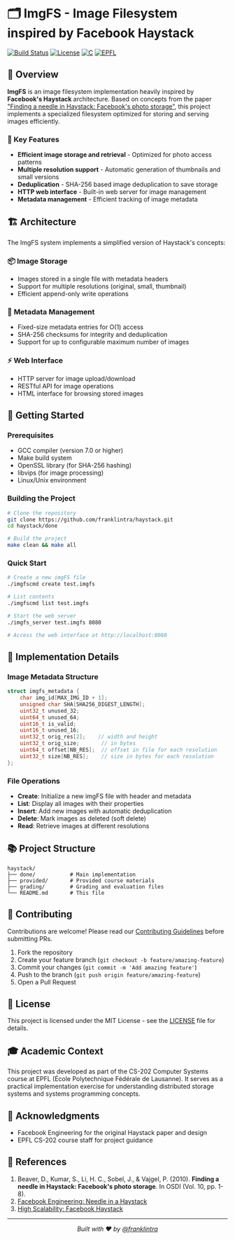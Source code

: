 # 🗂️ ImgFS - Image Filesystem inspired by Facebook Haystack

[![Build Status](https://img.shields.io/badge/build-passing-brightgreen)](https://github.com/franklintra/haystack)
[![License](https://img.shields.io/badge/license-MIT-blue)](LICENSE)
[![C](https://img.shields.io/badge/language-C-00599C)](https://en.wikipedia.org/wiki/C_(programming_language))
[![EPFL](https://img.shields.io/badge/EPFL-CS202-red)](https://www.epfl.ch/)

## 📸 Overview

**ImgFS** is an image filesystem implementation heavily inspired by **Facebook's Haystack** architecture. Based on concepts from the paper ["Finding a needle in Haystack: Facebook's photo storage"](https://www.usenix.org/legacy/event/osdi10/tech/full_papers/Beaver.pdf), this project implements a specialized filesystem optimized for storing and serving images efficiently.

### 🎯 Key Features

- **Efficient image storage and retrieval** - Optimized for photo access patterns
- **Multiple resolution support** - Automatic generation of thumbnails and small versions
- **Deduplication** - SHA-256 based image deduplication to save storage
- **HTTP web interface** - Built-in web server for image management
- **Metadata management** - Efficient tracking of image metadata

## 🏗️ Architecture

The ImgFS system implements a simplified version of Haystack's concepts:

### 📦 **Image Storage**
- Images stored in a single file with metadata headers
- Support for multiple resolutions (original, small, thumbnail)
- Efficient append-only write operations

### 📁 **Metadata Management**
- Fixed-size metadata entries for O(1) access
- SHA-256 checksums for integrity and deduplication
- Support for up to configurable maximum number of images

### ⚡ **Web Interface**
- HTTP server for image upload/download
- RESTful API for image operations
- HTML interface for browsing stored images

## 🚀 Getting Started

### Prerequisites

- GCC compiler (version 7.0 or higher)
- Make build system
- OpenSSL library (for SHA-256 hashing)
- libvips (for image processing)
- Linux/Unix environment

### Building the Project

```bash
# Clone the repository
git clone https://github.com/franklintra/haystack.git
cd haystack/done

# Build the project
make clean && make all
```

### Quick Start

```bash
# Create a new imgFS file
./imgfscmd create test.imgfs

# List contents
./imgfscmd list test.imgfs

# Start the web server
./imgfs_server test.imgfs 8080

# Access the web interface at http://localhost:8080
```

## 📝 Implementation Details

### Image Metadata Structure
```c
struct imgfs_metadata {
    char img_id[MAX_IMG_ID + 1];
    unsigned char SHA[SHA256_DIGEST_LENGTH];
    uint32_t unused_32;
    uint64_t unused_64;
    uint16_t is_valid;
    uint16_t unused_16;
    uint32_t orig_res[2];    // width and height
    uint32_t orig_size;       // in bytes
    uint64_t offset[NB_RES];  // offset in file for each resolution
    uint32_t size[NB_RES];    // size in bytes for each resolution
};
```

### File Operations
- **Create**: Initialize a new imgFS file with header and metadata
- **List**: Display all images with their properties
- **Insert**: Add new images with automatic deduplication
- **Delete**: Mark images as deleted (soft delete)
- **Read**: Retrieve images at different resolutions

## 📚 Project Structure

```
haystack/
├── done/           # Main implementation
├── provided/       # Provided course materials
├── grading/        # Grading and evaluation files
└── README.md       # This file
```

## 🤝 Contributing

Contributions are welcome! Please read our [Contributing Guidelines](CONTRIBUTING.md) before submitting PRs.

1. Fork the repository
2. Create your feature branch (`git checkout -b feature/amazing-feature`)
3. Commit your changes (`git commit -m 'Add amazing feature'`)
4. Push to the branch (`git push origin feature/amazing-feature`)
5. Open a Pull Request

## 📄 License

This project is licensed under the MIT License - see the [LICENSE](LICENSE) file for details.

## 🎓 Academic Context

This project was developed as part of the CS-202 Computer Systems course at EPFL (École Polytechnique Fédérale de Lausanne). It serves as a practical implementation exercise for understanding distributed storage systems and systems programming concepts.

## 🙏 Acknowledgments

- Facebook Engineering for the original Haystack paper and design
- EPFL CS-202 course staff for project guidance

## 📖 References

1. Beaver, D., Kumar, S., Li, H. C., Sobel, J., & Vajgel, P. (2010). **Finding a needle in Haystack: Facebook's photo storage**. In OSDI (Vol. 10, pp. 1-8).
2. [Facebook Engineering: Needle in a Haystack](https://engineering.fb.com/2009/04/30/core-data/needle-in-a-haystack-efficient-storage-of-billions-of-photos/)
3. [High Scalability: Facebook Haystack](http://highscalability.com/blog/2009/10/13/why-are-facebook-digg-and-twitter-so-hard-to-scale.html)

---

<p align="center">
  <i>Built with ❤️ by <a href="https://github.com/franklintra">@franklintra</a></i>
</p>
